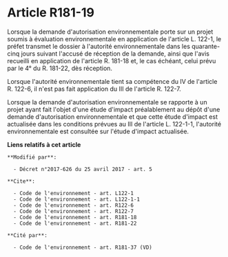 # Article R181-19

Lorsque la demande d'autorisation environnementale porte sur un projet soumis à évaluation environnementale en application de
l'article L. 122-1, le préfet transmet le dossier à l'autorité environnementale dans les quarante-cinq jours suivant l'accusé
de réception de la demande, ainsi que l'avis recueilli en application de l'article R. 181-18 et, le cas échéant, celui prévu
par le 4° du R. 181-22, dès réception. 

Lorsque l'autorité environnementale tient sa compétence du IV de l'article R. 122-6, il n'est pas fait application du III de
l'article R. 122-7. 

Lorsque la demande d'autorisation environnementale se rapporte à un projet ayant fait l'objet d'une étude d'impact
préalablement au dépôt d'une demande d'autorisation environnementale et que cette étude d'impact est actualisée dans les
conditions prévues au III de l'article L. 122-1-1, l'autorité environnementale est consultée sur l'étude d'impact actualisée.

**Liens relatifs à cet article**

	**Modifié par**:

	  - Décret n°2017-626 du 25 avril 2017 - art. 5

	**Cite**:

	  - Code de l'environnement - art. L122-1
	  - Code de l'environnement - art. L122-1-1
	  - Code de l'environnement - art. R122-6
	  - Code de l'environnement - art. R122-7
	  - Code de l'environnement - art. R181-18
	  - Code de l'environnement - art. R181-22

	**Cité par**:

	  - Code de l'environnement - art. R181-37 (VD)
